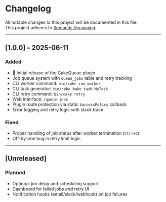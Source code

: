 # Changelog

All notable changes to this project will be documented in this file.  
This project adheres to [Semantic Versioning](https://semver.org/).

---

## [1.0.0] – 2025-06-11

### Added
- 🎉 Initial release of the CakeQueue plugin
- Job queue system with `queue_jobs` table and retry tracking
- CLI worker command: `bin/cake run_worker`
- CLI task generator: `bin/cake bake task MyTask`
- CLI retry command: `bin/cake retry`
- Web interface: `/queue-jobs`
- Plugin route protection via static `$accessPolicy` callback
- Error logging and retry logic with stack trace

### Fixed
- Proper handling of job status after worker termination (`Ctrl+C`)
- Off-by-one bug in retry limit logic

---

## [Unreleased]

### Planned
- Optional job delay and scheduling support
- Dashboard for failed jobs and retry UI
- Notification hooks (email/slack/webhook) on job failures
